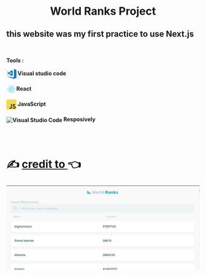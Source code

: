 
 <strong > 


  <h1 align="center"> World Ranks Project 
 

</h1> </ strong>
<strong > 
 <h2/>
 this website was my first practice to use Next.js
</h2>
</ strong>
<br>
<p> Tools :</p >

<img align="center" alt="Visual Studio Code" width="26px" src="https://raw.githubusercontent.com/github/explore/80688e429a7d4ef2fca1e82350fe8e3517d3494d/topics/visual-studio-code/visual-studio-code.png" /> Visual studio code
<br>

<img align="center" alt="react" width="26px" src="https://raw.githubusercontent.com/github/explore/80688e429a7d4ef2fca1e82350fe8e3517d3494d/topics/react/react.png" />React<br>


 <img align="center" alt="javascript" width="26px"
 src="https://raw.githubusercontent.com/github/explore/80688e429a7d4ef2fca1e82350fe8e3517d3494d/topics/javascript/javascript.png" /> JavaScript<br>
<br>
<img align="center" alt="Visual Studio Code" width="26px" src="https://img.stackshare.io/service/12244/responsivel.png" /> Resposively
<br>


<br>
<br>

<h1>


✍️ [credit to ](https://www.youtube.com/watch?v=v8o9iJU5hEA&t=2609s)👈
</h1>

  <p align="center" >

  <img align="center" src="https://github.com/hesspearl/worldRank/blob/main/public/pictures/home.jpg"/>
  </p>
 
 <br>

 
 
